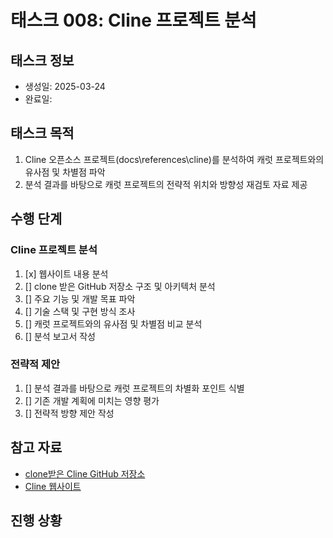 # 태스크 008: Cline 프로젝트 분석

## 태스크 정보
- 생성일: 2025-03-24
- 완료일: 

## 태스크 목적
1. Cline 오픈소스 프로젝트(docs\references\cline)를 분석하여 캐럿 프로젝트와의 유사점 및 차별점 파악
2. 분석 결과를 바탕으로 캐럿 프로젝트의 전략적 위치와 방향성 재검토 자료 제공

## 수행 단계
### Cline 프로젝트 분석
1. [x] 웹사이트 내용 분석
2. [] clone 받은 GitHub 저장소 구조 및 아키텍처 분석
3. [] 주요 기능 및 개발 목표 파악
4. [] 기술 스택 및 구현 방식 조사
5. [] 캐럿 프로젝트와의 유사점 및 차별점 비교 분석
6. [] 분석 보고서 작성

### 전략적 제안
1. [] 분석 결과를 바탕으로 캐럿 프로젝트의 차별화 포인트 식별
2. [] 기존 개발 계획에 미치는 영향 평가
3. [] 전략적 방향 제안 작성

## 참고 자료
- [clone받은 Cline GitHub 저장소](/docs/references/cline)
- [Cline 웹사이트](https://cline.bot/)


## 진행 상황

